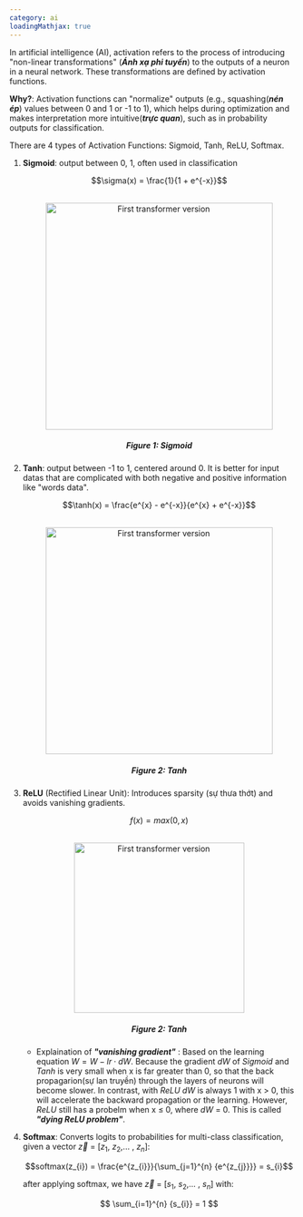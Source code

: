 ```yaml
---
category: ai
loadingMathjax: true
---
```


In artificial intelligence (AI), activation refers to the process of introducing "non-linear transformations" (***Ánh xạ phi tuyến***) to the outputs of a neuron in a neural network. These transformations are defined by activation functions.

**Why?**: Activation functions can "normalize" outputs (e.g., squashing(***nén ép***) values between 0 and 1 or -1 to 1), which helps during optimization and makes interpretation more intuitive(***trực quan***), such as in probability outputs for classification.

There are 4 types of Activation Functions: Sigmoid, Tanh, ReLU, Softmax.

1. **Sigmoid**: output between 0, 1, often used in classification

    $$\sigma(x) = \frac{1}{1 + e^{-x}}$$

    <br>
    <div style="width: 100%; text-align: center;">
        <img width="400px" src="{{ './assets/images/sigmoid.png' | relative_url }}" alt="First transformer version" />
        <h5>Figure 1: Sigmoid</h5>
    </div>

2. **Tanh**: output between -1 to 1, centered around 0. It is better for input datas that are complicated with both negative and positive information like "words data".

    $$\tanh(x) = \frac{e^{x} - e^{-x}}{e^{x} + e^{-x}}$$

    <br>
    <div style="width: 100%; text-align: center;">
        <img width="400px" src="{{ './assets/images/tanh.png' | relative_url }}" alt="First transformer version" />
        <h5>Figure 2: Tanh</h5>
    </div>

3. **ReLU** (Rectified Linear Unit): Introduces sparsity (sự thưa thớt) and avoids vanishing gradients.
    
    $$f(x) = max(0, x)$$

    <br>
    <div style="width: 100%; text-align: center;">
        <img width="300px" src="{{ './assets/images/relu.png' | relative_url }}" alt="First transformer version" />
        <h5>Figure 2: Tanh</h5>
    </div>

    - Explaination of ***"vanishing gradient"*** : Based on the learning equation $W = W - lr \cdot dW$. Because the gradient $dW$ of $Sigmoid$ and $Tanh$ is very small when x is far greater than 0, so that the back propagarion(sự lan truyền) through the layers of neurons will become slower. In contrast, with $ReLU$ $dW$ is always 1 with x > 0, this will accelerate the backward propagation or the learning. However, $ReLU$ still has a probelm when x $\le$ 0, where $dW$ = 0. This is called ***"dying ReLU problem"***. 

4. **Softmax**: Converts logits to probabilities for multi-class classification,
    given a vector $\vec{z}$ = [$z_{1}$, $z_{2}$,... , $z_{n}$]:

    $$softmax(z_{i}) = \frac{e^{z_{i}}}{\sum_{j=1}^{n} {e^{z_{j}}}} = s_{i}$$

    after applying softmax, we have $\vec{z}$ = [$s_{1}$, $s_{2}$,... , $s_{n}$] with:

    $$ \sum_{i=1}^{n} {s_{i}} = 1 $$
